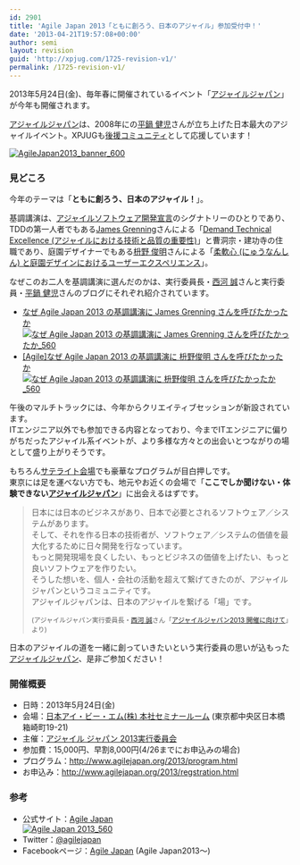 ```yaml
---
id: 2901
title: 'Agile Japan 2013「ともに創ろう、日本のアジャイル」参加受付中！'
date: '2013-04-21T19:57:08+00:00'
author: semi
layout: revision
guid: 'http://xpjug.com/1725-revision-v1/'
permalink: /1725-revision-v1/
---
```


2013年5月24日(金)、毎年春に開催されているイベント「[アジャイルジャパン](http://agilejapan.org/)」が今年も開催されます。

[アジャイルジャパン](http://agilejapan.org/)は、2008年にの[平鍋 健児](https://twitter.com/hiranabe)さんが立ち上げた日本最大のアジャイルイベント。XPJUGも[後援コミュニティ](http://www.agilejapan.org/2013/outline.html)として応援しています！

[![AgileJapan2013_banner_600](http://xpjug.com/wp-content/uploads/2013/04/AgileJapan2013_banner_600.png)](http://agilejapan.org/)

### 見どころ

今年のテーマは「**ともに創ろう、日本のアジャイル！**」。

基調講演は、[アジャイルソフトウェア開発宣言](http://agilemanifesto.org/iso/ja/)のシグナトリーのひとりであり、TDDの第一人者でもある[James Grenning](http://www.renaissancesoftware.net/)さんによる「[Demand Technical Excellence (アジャイルにおける技術と品質の重要性)](http://www.agilejapan.org/2013/program.html#01)」と曹洞宗・建功寺の住職であり、庭園デザイナーでもある[枡野 俊明](http://www.kenkohji.jp/s/)さんによる「[柔軟心 (にゅうなんしん) と庭園デザインにおけるユーザーエクスペリエンス](http://www.agilejapan.org/2013/program.html#02)」。

なぜこのお二人を基調講演に選んだのかは、実行委員長・[西河 誠](https://twitter.com/mnishikawa)さんと実行委員・[平鍋 健児](https://twitter.com/hiranabe)さんのブログにそれぞれ紹介されています。

- [なぜ Agile Japan 2013 の基調講演に James Grenning さんを呼びたかったか  
    ![なぜ Agile Japan 2013 の基調講演に James Grenning さんを呼びたかったか_560](http://xpjug.com/wp-content/uploads/2013/04/c5d7dde568dd7e09a1061580363b29ac.png)](http://blogs.itmedia.co.jp/hiranabe/2013/03/why-i-wanted-to-bring-james-grenning-at-agile-japan.html)
- [\[Agile\]なぜ Agile Japan 2013 の基調講演に 枡野俊明 さんを呼びたかったか  
    ![なぜ Agile Japan 2013 の基調講演に 枡野俊明 さんを呼びたかったか_560](http://xpjug.com/wp-content/uploads/2013/04/9e645a441ddb11823585db8694be72da.png)](http://d.hatena.ne.jp/mnishikawa/20130421/1366524100)

午後のマルチトラックには、今年からクリエイティブセッションが新設されています。  
ITエンジニア以外でも参加できる内容となっており、今までITエンジニアに偏りがちだったアジャイル系イベントが、より多様な方々との出会いとつながりの場として盛り上がりそうです。

もちろん[サテライト会場](http://www.agilejapan.org/2013/satellite.html)でも豪華なプログラムが目白押しです。  
東京には足を運べない方でも、地元やお近くの会場で「**ここでしか聞けない・体験できない[アジャイルジャパン](http://www.agilejapan.org/)**」に出会えるはずです。

> 日本には日本のビジネスがあり、日本で必要とされるソフトウェア／システムがあります。  
> そして、それを作る日本の技術者が、ソフトウェア／システムの価値を最大化するために日々開発を行なっています。  
> もっと開発現場を良くしたい、もっとビジネスの価値を上げたい、もっと良いソフトウェアを作りたい。  
> そうした想いを、個人・会社の活動を超えて繋げてきたのが、アジャイルジャパンというコミュニティです。  
> アジャイルジャパンは、日本のアジャイルを繋げる「場」です。
> 
> <small>(アジャイルジャパン実行委員長・[西河 誠](https://twitter.com/mnishikawa)さん「[アジャイルジャパン2013 開催に向けて](http://www.agilejapan.org/2013/greeting.html)」より)</small>

日本のアジャイルの道を一緒に創っていきたいという実行委員の思いが込もった[アジャイルジャパン](http://www.agilejapan.org/)、是非ご参加ください！

### 開催概要

- 日時：2013年5月24日(金)
- 会場：[日本アイ・ビー・エム(株) 本社セミナールーム](http://www-06.ibm.com/ibm/jp/about/office/map/hq.html) (東京都中央区日本橋箱崎町19-21)
- 主催：[アジャイル ジャパン 2013実行委員会](http://www.agilejapan.org/2013/outline.html)
- 参加費：15,000円、早割8,000円(4/26までにお申込みの場合)
- プログラム：<http://www.agilejapan.org/2013/program.html>
- お申込み：<http://www.agilejapan.org/2013/regstration.html>

### 参考

- 公式サイト：[Agile Japan  
    ![Agile Japan 2013_560](http://xpjug.com/wp-content/uploads/2013/04/Agile-Japan-2013_560.png)](http://agilejapan.org/)
- Twitter：[@agilejapan](https://twitter.com/agilejapan)
- Facebookページ：[Agile Japan](http://www.facebook.com/pages/Agile-Japan/152303791601572) (Agile Japan2013〜)